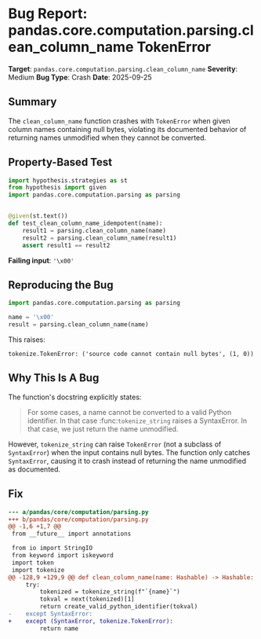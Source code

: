 # Bug Report: pandas.core.computation.parsing.clean_column_name TokenError

**Target**: `pandas.core.computation.parsing.clean_column_name`
**Severity**: Medium
**Bug Type**: Crash
**Date**: 2025-09-25

## Summary

The `clean_column_name` function crashes with `TokenError` when given column names containing null bytes, violating its documented behavior of returning names unmodified when they cannot be converted.

## Property-Based Test

```python
import hypothesis.strategies as st
from hypothesis import given
import pandas.core.computation.parsing as parsing


@given(st.text())
def test_clean_column_name_idempotent(name):
    result1 = parsing.clean_column_name(name)
    result2 = parsing.clean_column_name(result1)
    assert result1 == result2
```

**Failing input**: `'\x00'`

## Reproducing the Bug

```python
import pandas.core.computation.parsing as parsing

name = '\x00'
result = parsing.clean_column_name(name)
```

This raises:
```
tokenize.TokenError: ('source code cannot contain null bytes', (1, 0))
```

## Why This Is A Bug

The function's docstring explicitly states:

> For some cases, a name cannot be converted to a valid Python identifier.
> In that case :func:`tokenize_string` raises a SyntaxError.
> In that case, we just return the name unmodified.

However, `tokenize_string` can raise `TokenError` (not a subclass of `SyntaxError`) when the input contains null bytes. The function only catches `SyntaxError`, causing it to crash instead of returning the name unmodified as documented.

## Fix

```diff
--- a/pandas/core/computation/parsing.py
+++ b/pandas/core/computation/parsing.py
@@ -1,6 +1,7 @@
 from __future__ import annotations

 from io import StringIO
 from keyword import iskeyword
 import token
 import tokenize
@@ -128,9 +129,9 @@ def clean_column_name(name: Hashable) -> Hashable:
     try:
         tokenized = tokenize_string(f"`{name}`")
         tokval = next(tokenized)[1]
         return create_valid_python_identifier(tokval)
-    except SyntaxError:
+    except (SyntaxError, tokenize.TokenError):
         return name
```